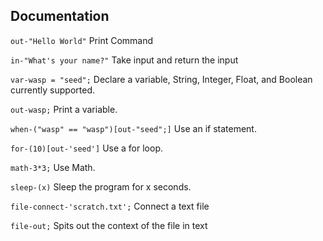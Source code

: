 ## Documentation ##

`out-"Hello World"` Print Command

`in-"What's your name?"` Take input and return the input

`var-wasp = "seed";` Declare a variable, String, Integer, Float, and Boolean currently supported.

`out-wasp;` Print a variable.

`when-("wasp" == "wasp")[out-"seed";]` Use an if statement.

`for-(10)[out-'seed']` Use a for loop.

`math-3*3;` Use Math. 

`sleep-(x)` Sleep the program for x seconds.

`file-connect-'scratch.txt';` Connect a text file

`file-out;` Spits out the context of the file in text
